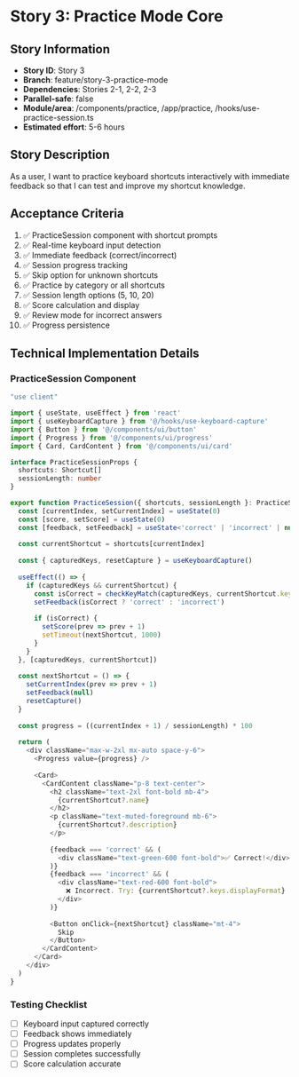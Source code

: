# Story 3: Practice Mode Core

## Story Information
- **Story ID**: Story 3
- **Branch**: feature/story-3-practice-mode
- **Dependencies**: Stories 2-1, 2-2, 2-3
- **Parallel-safe**: false
- **Module/area**: /components/practice, /app/practice, /hooks/use-practice-session.ts
- **Estimated effort**: 5-6 hours

## Story Description
As a user, I want to practice keyboard shortcuts interactively with immediate feedback so that I can test and improve my shortcut knowledge.

## Acceptance Criteria
1. ✅ PracticeSession component with shortcut prompts
2. ✅ Real-time keyboard input detection
3. ✅ Immediate feedback (correct/incorrect)
4. ✅ Session progress tracking
5. ✅ Skip option for unknown shortcuts
6. ✅ Practice by category or all shortcuts
7. ✅ Session length options (5, 10, 20)
8. ✅ Score calculation and display
9. ✅ Review mode for incorrect answers
10. ✅ Progress persistence

## Technical Implementation Details

### PracticeSession Component
```typescript
"use client"

import { useState, useEffect } from 'react'
import { useKeyboardCapture } from '@/hooks/use-keyboard-capture'
import { Button } from '@/components/ui/button'
import { Progress } from '@/components/ui/progress'
import { Card, CardContent } from '@/components/ui/card'

interface PracticeSessionProps {
  shortcuts: Shortcut[]
  sessionLength: number
}

export function PracticeSession({ shortcuts, sessionLength }: PracticeSessionProps) {
  const [currentIndex, setCurrentIndex] = useState(0)
  const [score, setScore] = useState(0)
  const [feedback, setFeedback] = useState<'correct' | 'incorrect' | null>(null)
  
  const currentShortcut = shortcuts[currentIndex]
  
  const { capturedKeys, resetCapture } = useKeyboardCapture()
  
  useEffect(() => {
    if (capturedKeys && currentShortcut) {
      const isCorrect = checkKeyMatch(capturedKeys, currentShortcut.keys)
      setFeedback(isCorrect ? 'correct' : 'incorrect')
      
      if (isCorrect) {
        setScore(prev => prev + 1)
        setTimeout(nextShortcut, 1000)
      }
    }
  }, [capturedKeys, currentShortcut])
  
  const nextShortcut = () => {
    setCurrentIndex(prev => prev + 1)
    setFeedback(null)
    resetCapture()
  }
  
  const progress = ((currentIndex + 1) / sessionLength) * 100
  
  return (
    <div className="max-w-2xl mx-auto space-y-6">
      <Progress value={progress} />
      
      <Card>
        <CardContent className="p-8 text-center">
          <h2 className="text-2xl font-bold mb-4">
            {currentShortcut?.name}
          </h2>
          <p className="text-muted-foreground mb-6">
            {currentShortcut?.description}
          </p>
          
          {feedback === 'correct' && (
            <div className="text-green-600 font-bold">✅ Correct!</div>
          )}
          {feedback === 'incorrect' && (
            <div className="text-red-600 font-bold">
              ❌ Incorrect. Try: {currentShortcut?.keys.displayFormat}
            </div>
          )}
          
          <Button onClick={nextShortcut} className="mt-4">
            Skip
          </Button>
        </CardContent>
      </Card>
    </div>
  )
}
```

### Testing Checklist
- [ ] Keyboard input captured correctly
- [ ] Feedback shows immediately
- [ ] Progress updates properly
- [ ] Session completes successfully
- [ ] Score calculation accurate